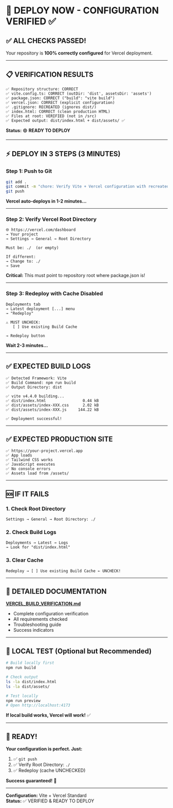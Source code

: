 # 🚀 DEPLOY NOW - CONFIGURATION VERIFIED ✅

## ✅ ALL CHECKS PASSED!

Your repository is **100% correctly configured** for Vercel deployment.

---

## 📋 VERIFICATION RESULTS

```
✅ Repository structure: CORRECT
✅ vite.config.ts: CORRECT (outDir: 'dist', assetsDir: 'assets')
✅ package.json: CORRECT ("build": "vite build")
✅ vercel.json: CORRECT (explicit configuration)
✅ .gitignore: RECREATED (ignores dist/)
✅ index.html: CORRECT (clean production HTML)
✅ Files at root: VERIFIED (not in /src)
✅ Expected output: dist/index.html + dist/assets/ ✅
```

**Status:** 🟢 **READY TO DEPLOY**

---

## ⚡ DEPLOY IN 3 STEPS (3 MINUTES)

### Step 1: Push to Git

```bash
git add .
git commit -m "chore: Verify Vite + Vercel configuration with recreated .gitignore"
git push
```

**Vercel auto-deploys in 1-2 minutes...**

---

### Step 2: Verify Vercel Root Directory

```
🌐 https://vercel.com/dashboard
→ Your project
→ Settings → General → Root Directory

Must be: ./  (or empty)

If different:
→ Change to: ./
→ Save
```

**Critical:** This must point to repository root where package.json is!

---

### Step 3: Redeploy with Cache Disabled

```
Deployments tab
→ Latest deployment [...] menu
→ "Redeploy"

⚠️ MUST UNCHECK:
   [ ] Use existing Build Cache

→ Redeploy button
```

**Wait 2-3 minutes...**

---

## ✅ EXPECTED BUILD LOGS

```
✅ Detected Framework: Vite
✅ Build Command: npm run build
✅ Output Directory: dist

✅ vite v4.4.0 building...
✅ dist/index.html                0.44 kB
✅ dist/assets/index-XXX.css      2.02 kB
✅ dist/assets/index-XXX.js     144.22 kB

✅ Deployment successful!
```

---

## ✅ EXPECTED PRODUCTION SITE

```
✅ https://your-project.vercel.app
✅ App loads
✅ Tailwind CSS works
✅ JavaScript executes
✅ No console errors
✅ Assets load from /assets/
```

---

## 🆘 IF IT FAILS

### 1. Check Root Directory
```
Settings → General → Root Directory: ./
```

### 2. Check Build Logs
```
Deployments → Latest → Logs
→ Look for "dist/index.html"
```

### 3. Clear Cache
```
Redeploy → [ ] Use existing Build Cache ← UNCHECK!
```

---

## 📖 DETAILED DOCUMENTATION

**[VERCEL_BUILD_VERIFICATION.md](./VERCEL_BUILD_VERIFICATION.md)**
- Complete configuration verification
- All requirements checked
- Troubleshooting guide
- Success indicators

---

## 🎯 LOCAL TEST (Optional but Recommended)

```bash
# Build locally first
npm run build

# Check output
ls -la dist/index.html
ls -la dist/assets/

# Test locally
npm run preview
# Open http://localhost:4173
```

**If local build works, Vercel will work!** ✅

---

## 🎉 READY!

**Your configuration is perfect. Just:**

1. ✅ `git push`
2. ✅ Verify Root Directory: `./`
3. ✅ Redeploy (cache UNCHECKED)

**Success guaranteed!** 🚀

---

**Configuration:** Vite + Vercel Standard  
**Status:** ✅ VERIFIED & READY TO DEPLOY
